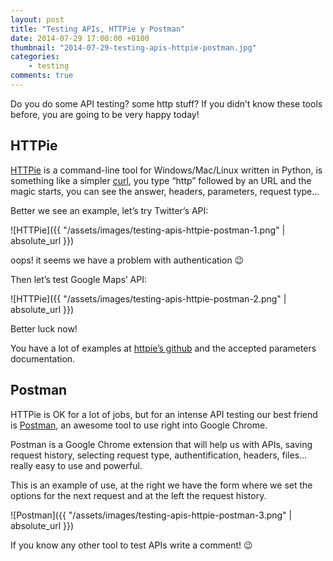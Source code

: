 ```yaml
---
layout: post
title: "Testing APIs, HTTPie y Postman"
date: 2014-07-29 17:00:00 +0100
thumbnail: "2014-07-29-testing-apis-httpie-postman.jpg"
categories:
    - testing
comments: true    
---
```

Do you do some API testing? some http stuff? If you didn’t know these tools before, you are going to be very happy today!

## HTTPie

[HTTPie](http://www.httpie.org/) is a command-line tool for Windows/Mac/Linux written in Python, is something like a simpler [curl](http://curl.haxx.se/), you type “http” followed by an URL and the magic starts, you can see the answer, headers, parameters, request type…

Better we see an example, let’s try Twitter’s API:

![HTTPie]({{ "/assets/images/testing-apis-httpie-postman-1.png" | absolute_url }})

oops! it seems we have a problem with authentication 😉

Then let’s test Google Maps’ API:

![HTTPie]({{ "/assets/images/testing-apis-httpie-postman-2.png" | absolute_url }})

Better luck now!

You have a lot of examples at [httpie’s github](https://github.com/jakubroztocil/httpie) and the accepted parameters documentation.

## Postman

HTTPie is OK for a lot of jobs, but for an intense API testing our best friend is [Postman](http://www.getpostman.com/), an awesome tool to use right into Google Chrome.

Postman is a Google Chrome extension that will help us with APIs, saving request history, selecting request type, authentification, headers, files… really easy to use and powerful.

This is an example of use, at the right we have the form where we set the options for the next request and at the left the request history.

![Postman]({{ "/assets/images/testing-apis-httpie-postman-3.png" | absolute_url }})

If you know any other tool to test APIs write a comment! 😉
